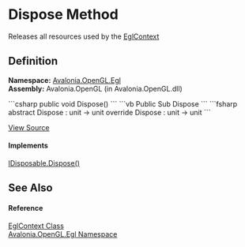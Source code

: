 # Dispose Method


Releases all resources used by the <a href="T_Avalonia_OpenGL_Egl_EglContext">EglContext</a>



## Definition
**Namespace:** <a href="N_Avalonia_OpenGL_Egl">Avalonia.OpenGL.Egl</a>  
**Assembly:** Avalonia.OpenGL (in Avalonia.OpenGL.dll)

<Tabs groupId="api-code-preview">
<TabItem value="csharp" label="C#">
```csharp
public void Dispose()
```
</TabItem>
<TabItem value="vb" label="VB">
```vb
Public Sub Dispose
```
</TabItem>
<TabItem value="fsharp" label="F#">
```fsharp
abstract Dispose : unit -> unit 
override Dispose : unit -> unit 
```
</TabItem>
</Tabs>



<a href="https://github.com/AvaloniaUI/Avalonia/tree/master/src/Avalonia.OpenGL/Egl/EglContext.cs#L161" title="View the source code">View Source</a>



#### Implements
<a href="https://learn.microsoft.com/dotnet/api/system.idisposable.dispose" target="_blank" rel="noopener noreferrer">IDisposable.Dispose()</a>  


## See Also


#### Reference
<a href="T_Avalonia_OpenGL_Egl_EglContext">EglContext Class</a>  
<a href="N_Avalonia_OpenGL_Egl">Avalonia.OpenGL.Egl Namespace</a>  

